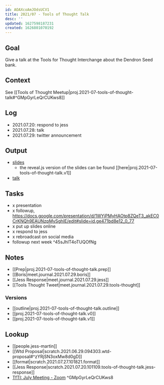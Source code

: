 ```yaml
---
id: AOAXcoAmJOdsUCV1
title: 2021/07 - Tools of Thought Talk
desc: ''
updated: 1627598187231
created: 1626801070192
---
```


## Goal

Give a talk at the Tools for Thought Interchange about the Dendron Seed bank. 

## Context
See [[Tools of Thought Meetup|proj.2021-07-tools-of-thought-talk#^GMpGyrLeQrCUKws8]]

## Log
- 2021.07.20: respond to jess
- 2021.07.28: talk
- 2021.07.29: twitter announcement

## Output
- [slides](https://kevinslin-images.s3.us-west-2.amazonaws.com/talks/seed-bank.pdf)
  - the reveal.js version of the slides can be found [[here|proj.2021-07-tools-of-thought-talk.v1]]
- [talk](https://youtu.be/u-ib5IZnZu0?t=2156)

## Tasks
- x presentation
- x followup, https://docs.google.com/presentation/d/1WYjPMyHAOtp8ZQeT3_akEC0CrKNQh9EAUNzpMySghIE/edit#slide=id.ge471bd8e12_0_77
- x put up slides online
- x respond to jess
- x rebroadcast on social media
-   followup next week ^45sJhIT4oTUQOfNg

## Notes

- [[Prep|proj.2021-07-tools-of-thought-talk.prep]]
- [[Boris|meet.journal.2021.07.29.boris]]
- [[Jess Response|meet.journal.2021.07.29.jess]]
- [[Tools Thought Tweet|meet.journal.2021.07.29.tools-thought]]

### Versions
- [[outline|proj.2021-07-tools-of-thought-talk.outline]]
- [[proj.2021-07-tools-of-thought-talk.v0]]
- [[proj.2021-07-tools-of-thought-talk.v1]]

## Lookup
- [[people.jess-martin]]
- [[Wtd Proposal|scratch.2021.06.29.094303.wtd-proposal#^zYRjSN3oxMw8d0gD]]
- [[format|scratch.2021.07.27.101821.format]]
- [[Jess Response|scratch.2021.07.20.101109.tools-of-thought-talk.jess-response]]
- [TfTI: July Meeting - Zoom](https://lu.ma/tfti-july) ^GMpGyrLeQrCUKws8
